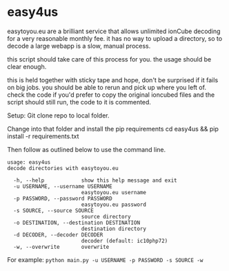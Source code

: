 easy4us
=======

easytoyou.eu are a brilliant service that allows unlimited ionCube decoding for a very reasonable monthly fee. it has no
way to upload a directory, so to decode a large webapp is a slow, manual process.

this script should take care of this process for you. the usage should be clear enough.

this is held together with sticky tape and hope, don't be surprised if it fails on big jobs. you should be able to rerun 
and pick up where you left of. check the code if you'd prefer to copy the original ioncubed files and the script should 
still run, the code to it is commented.

Setup:
Git clone repo to local folder.

Change into that folder and install the pip requirements
cd easy4us && pip install -r requirements.txt

Then follow as outlined below to use the command line.

```
usage: easy4us
decode directories with easytoyou.eu

  -h, --help            show this help message and exit
  -u USERNAME, --username USERNAME
                        easytoyou.eu username
  -p PASSWORD, --password PASSWORD
                        easytoyou.eu password
  -s SOURCE, --source SOURCE
                        source directory
  -o DESTINATION, --destination DESTINATION
                        destination directory
  -d DECODER, --decoder DECODER
                        decoder (default: ic10php72)
  -w, --overwrite       overwrite

```

For example:
`python main.py -u USERNAME -p PASSWORD -s SOURCE -w`
